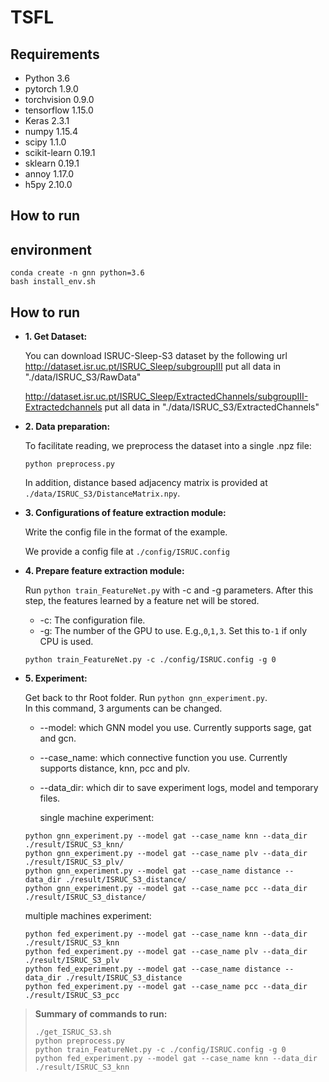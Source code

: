 # TSFL

## Requirements

- Python 3.6
- pytorch 1.9.0
- torchvision 0.9.0
- tensorflow 1.15.0
- Keras 2.3.1
- numpy 1.15.4
- scipy 1.1.0
- scikit-learn 0.19.1
- sklearn 0.19.1
- annoy 1.17.0
- h5py 2.10.0

## How to run


## environment
 ```shell
conda create -n gnn python=3.6
bash install_env.sh
  ```


## How to run

- **1. Get Dataset:**
  
  You can download ISRUC-Sleep-S3 dataset by the following url
  http://dataset.isr.uc.pt/ISRUC_Sleep/subgroupIII
  put all data in "./data/ISRUC_S3/RawData"
  
  http://dataset.isr.uc.pt/ISRUC_Sleep/ExtractedChannels/subgroupIII-Extractedchannels
  put all data in "./data/ISRUC_S3/ExtractedChannels"
  

- **2. Data preparation:**

  To facilitate reading, we preprocess the dataset into a single .npz file:

  ```shell
  python preprocess.py
  ```
  
  In addition, distance based adjacency matrix is provided at `./data/ISRUC_S3/DistanceMatrix.npy`.
  
- **3. Configurations of feature extraction module:**

  Write the config file in the format of the example.

  We provide a config file at `./config/ISRUC.config`

- **4. Prepare feature extraction module:**

  Run `python train_FeatureNet.py` with -c and -g parameters. After this step, the features learned by a feature net will be stored.

  + -c: The configuration file.
  + -g: The number of the GPU to use. E.g.,`0`,`1,3`. Set this to`-1` if only CPU is used.

  ```shell
  python train_FeatureNet.py -c ./config/ISRUC.config -g 0
  ```


- **5. Experiment:**

  Get back to thr Root folder. Run `python gnn_experiment.py`.   
  In this command, 3 arguments can be changed.  
  + --model: which GNN model you use. Currently supports sage, gat and gcn.
  + --case_name: which connective function you use. Currently supports distance, knn, pcc and plv.
  + --data_dir: which dir to save experiment logs, model and temporary files. 

    single machine experiment:

  ```shell
  python gnn_experiment.py --model gat --case_name knn --data_dir ./result/ISRUC_S3_knn/
  python gnn_experiment.py --model gat --case_name plv --data_dir ./result/ISRUC_S3_plv/
  python gnn_experiment.py --model gat --case_name distance --data_dir ./result/ISRUC_S3_distance/
  python gnn_experiment.py --model gat --case_name pcc --data_dir ./result/ISRUC_S3_distance/
  ```
    multiple machines experiment:
    
  ```shell
  python fed_experiment.py --model gat --case_name knn --data_dir ./result/ISRUC_S3_knn  
  python fed_experiment.py --model gat --case_name plv --data_dir ./result/ISRUC_S3_plv  
  python fed_experiment.py --model gat --case_name distance --data_dir ./result/ISRUC_S3_distance  
  python fed_experiment.py --model gat --case_name pcc --data_dir ./result/ISRUC_S3_pcc  

  ```


> **Summary of commands to run:**
>
> ```shell
> ./get_ISRUC_S3.sh
> python preprocess.py
> python train_FeatureNet.py -c ./config/ISRUC.config -g 0
> python fed_experiment.py --model gat --case_name knn --data_dir ./result/ISRUC_S3_knn
> ```
>


